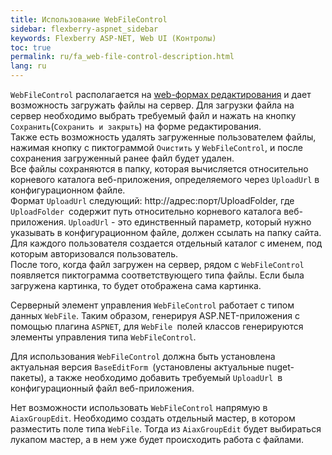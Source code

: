 ```yaml
---
title: Использование WebFileControl
sidebar: flexberry-aspnet_sidebar
keywords: Flexberry ASP-NET, Web UI (Контролы)
toc: true
permalink: ru/fa_web-file-control-description.html
lang: ru
---
```


`WebFileControl` располагается на [web-формах редактирования](fa_editform.html) и дает возможность загружать файлы на сервер. Для загрузки файла на сервер необходимо выбрать требуемый файл и нажать на кнопку `Сохранить`(`Сохранить и закрыть`) на форме редактирования.  
Также есть возможность удалять загруженные пользователем файлы, нажимая кнопку с пиктограммой `Очистить` у `WebFileControl`, и после сохранения загруженный ранее файл будет удален.  
Все файлы сохраняются в папку, которая вычисляется относительно корневого каталога веб-приложения, определяемого через `UploadUrl` в конфигурационном файле.  
Формат `UploadUrl` следующий: http://адрес:порт/UploadFolder, где `UploadFolder `содержит путь относительно корневого каталога веб-приложения. `UploadUrl` - это единственный параметр, который нужно указывать в конфигурационном файле, должен ссылать на папку сайта.  Для каждого пользователя создается отдельный каталог с именем, под которым авторизовался пользователь.  
После того, когда файл загружен на сервер, рядом с `WebFileControl` появляется пиктограмма соответствующего типа файлы. Если была загружена картинка, то будет отображена сама картинка.

Серверный элемент управления `WebFileControl` работает с типом данных `WebFile`. Таким образом, генерируя ASP.NET-приложения с помощью плагина `ASPNET`, для `WebFile `полей классов генерируются элементы управления типа `WebFileControl`.

Для использования `WebFileControl` должна быть установлена актуальная версия `BaseEditForm `(установлены актуальные nuget-пакеты), а также необходимо добавить требуемый `UploadUrl `в конфигурационный файл веб-приложения.

Нет возможности использовать `WebFileControl` напрямую в `AiaxGroupEdit`. Необходимо создать отдельный мастер, в котором разместить поле типа `WebFile`. Тогда из `AiaxGroupEdit` будет выбираться лукапом мастер, а в нем уже будет происходить работа с файлами.
 